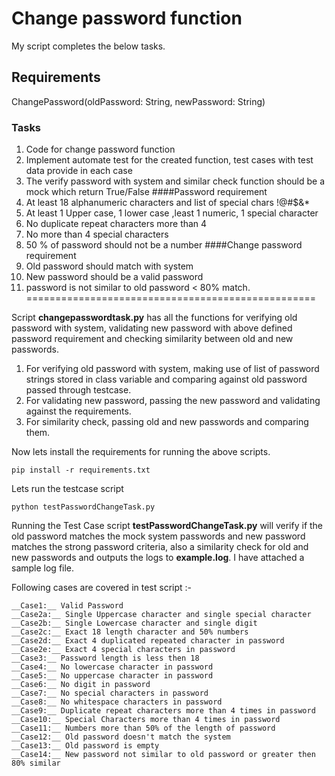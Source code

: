 # Change password function

My script completes the below tasks.

## Requirements
ChangePassword(oldPassword: String, newPassword: String)
### Tasks
1. Code for change password function
2. Implement automate test for the created function, test cases with test data
provide in each case
3. The verify password with system and similar check function should be a mock
which return True/False
####Password requirement
1. At least 18 alphanumeric characters and list of special chars !@#$&*
2. At least 1 Upper case, 1 lower case ,least 1 numeric, 1 special character
3. No duplicate repeat characters more than 4
4. No more than 4 special characters
5. 50 % of password should not be a number
####Change password requirement
1. Old password should match with system
2. New password should be a valid password
3. password is not similar to old password < 80% match.
==================================================

Script __changepasswordtask.py__ has all the functions for verifying old password with system, validating new password with above defined password requirement and checking similarity between old and new passwords.

1. For verifying old password with system, making use of list of password strings stored in class variable and comparing against old password passed through testcase.
2. For validating new password, passing the new password and validating against the requirements.
3. For similarity check, passing old and new passwords and comparing them.

Now lets install the requirements for running the above scripts.
```
pip install -r requirements.txt
```
Lets run the testcase script

```
python testPasswordChangeTask.py
```

Running the Test Case script __testPasswordChangeTask.py__ will verify if the old password matches the mock system passwords and new password matches the strong password criteria, also a similarity check for old and new passwords and outputs the logs to __example.log__. I have attached a sample log file.

Following cases are covered in test script :-
```
__Case1:__ Valid Password  
__Case2a:__ Single Uppercase character and single special character  
__Case2b:__ Single Lowercase character and single digit  
__Case2c:__ Exact 18 length character and 50% numbers  
__Case2d:__ Exact 4 duplicated repeated character in password  
__Case2e:__ Exact 4 special characters in password  
__Case3:__ Password length is less then 18  
__Case4:__ No lowercase character in password  
__Case5:__ No uppercase character in password  
__Case6:__ No digit in password  
__Case7:__ No special characters in password  
__Case8:__ No whitespace characters in password  
__Case9:__ Duplicate repeat characters more than 4 times in password  
__Case10:__ Special Characters more than 4 times in password  
__Case11:__ Numbers more than 50% of the length of password  
__Case12:__ Old password doesn't match the system  
__Case13:__ Old password is empty  
__Case14:__ New password not similar to old password or greater then 80% similar  
```
